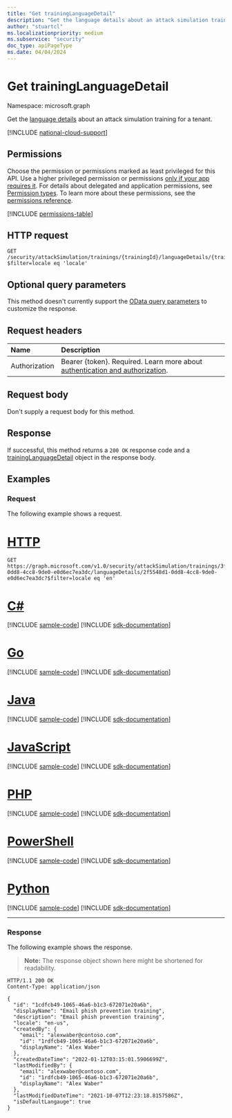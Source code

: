 ```yaml
---
title: "Get trainingLanguageDetail"
description: "Get the language details about an attack simulation training for a tenant."
author: "stuartcl"
ms.localizationpriority: medium
ms.subservice: "security"
doc_type: apiPageType
ms.date: 04/04/2024
---
```


# Get trainingLanguageDetail

Namespace: microsoft.graph

Get the [language details](../resources/traininglanguagedetail.md) about an attack simulation training for a tenant.

[!INCLUDE [national-cloud-support](../../includes/global-only.md)]

## Permissions

Choose the permission or permissions marked as least privileged for this API. Use a higher privileged permission or permissions [only if your app requires it](/graph/permissions-overview#best-practices-for-using-microsoft-graph-permissions). For details about delegated and application permissions, see [Permission types](/graph/permissions-overview#permission-types). To learn more about these permissions, see the [permissions reference](/graph/permissions-reference).

<!-- { "blockType": "permissions", "name": "traininglanguagedetail_get" } -->
[!INCLUDE [permissions-table](../includes/permissions/traininglanguagedetail-get-permissions.md)]

## HTTP request

<!-- {
  "blockType": "ignored"
}
-->
``` http
GET /security/attackSimulation/trainings/{trainingId}/languageDetails/{trainingLanguageDetailId}?$filter=locale eq 'locale'
```

## Optional query parameters

This method doesn't currently support the [OData query parameters](/graph/query-parameters) to customize the response.

## Request headers

|Name|Description|
|:---|:---|
|Authorization|Bearer {token}. Required. Learn more about [authentication and authorization](/graph/auth/auth-concepts).|

## Request body

Don't supply a request body for this method.

## Response

If successful, this method returns a `200 OK` response code and a [trainingLanguageDetail](../resources/traininglanguagedetail.md) object in the response body.

## Examples

### Request

The following example shows a request.

# [HTTP](#tab/http)
<!-- {
  "blockType": "request",
  "name": "get_traininglanguagedetail"
}
-->
``` http
GET https://graph.microsoft.com/v1.0/security/attackSimulation/trainings/3f5548d1-0dd8-4cc8-9de0-e0d6ec7ea3dc/languageDetails/2f5548d1-0dd8-4cc8-9de0-e0d6ec7ea3dc?$filter=locale eq 'en'
```

# [C#](#tab/csharp)
[!INCLUDE [sample-code](../includes/snippets/csharp/get-traininglanguagedetail-csharp-snippets.md)]
[!INCLUDE [sdk-documentation](../includes/snippets/snippets-sdk-documentation-link.md)]

# [Go](#tab/go)
[!INCLUDE [sample-code](../includes/snippets/go/get-traininglanguagedetail-go-snippets.md)]
[!INCLUDE [sdk-documentation](../includes/snippets/snippets-sdk-documentation-link.md)]

# [Java](#tab/java)
[!INCLUDE [sample-code](../includes/snippets/java/get-traininglanguagedetail-java-snippets.md)]
[!INCLUDE [sdk-documentation](../includes/snippets/snippets-sdk-documentation-link.md)]

# [JavaScript](#tab/javascript)
[!INCLUDE [sample-code](../includes/snippets/javascript/get-traininglanguagedetail-javascript-snippets.md)]
[!INCLUDE [sdk-documentation](../includes/snippets/snippets-sdk-documentation-link.md)]

# [PHP](#tab/php)
[!INCLUDE [sample-code](../includes/snippets/php/get-traininglanguagedetail-php-snippets.md)]
[!INCLUDE [sdk-documentation](../includes/snippets/snippets-sdk-documentation-link.md)]

# [PowerShell](#tab/powershell)
[!INCLUDE [sample-code](../includes/snippets/powershell/get-traininglanguagedetail-powershell-snippets.md)]
[!INCLUDE [sdk-documentation](../includes/snippets/snippets-sdk-documentation-link.md)]

# [Python](#tab/python)
[!INCLUDE [sample-code](../includes/snippets/python/get-traininglanguagedetail-python-snippets.md)]
[!INCLUDE [sdk-documentation](../includes/snippets/snippets-sdk-documentation-link.md)]

---

### Response

The following example shows the response.

>**Note:** The response object shown here might be shortened for readability.

<!-- {
  "blockType": "response",
  "truncated": true,
  "@odata.type": "microsoft.graph.trainingLanguageDetail"
}
-->
``` http
HTTP/1.1 200 OK
Content-Type: application/json

{
  "id": "1cdfcb49-1065-46a6-b1c3-672071e20a6b",
  "displayName": "Email phish prevention training",
  "description": "Email phish prevention training",
  "locale": "en-us",
  "createdBy": {
    "email": "alexwaber@contoso.com",
    "id": "1rdfcb49-1065-46a6-b1c3-672071e20a6b",
    "displayName": "Alex Waber"
  },
  "createdDateTime": "2022-01-12T03:15:01.5906699Z",
  "lastModifiedBy": {
    "email": "alexwaber@contoso.com",
    "id": "1rdfcb49-1065-46a6-b1c3-672071e20a6b",
    "displayName": "Alex Waber"
  },
  "lastModifiedDateTime": "2021-10-07T12:23:18.8157586Z",
  "isDefaultLangauge": true
}
```
